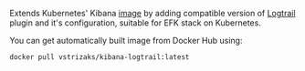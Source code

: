 Extends Kubernetes' Kibana [image](https://github.com/kubernetes/kubernetes/blob/1c2ea28/cluster/addons/fluentd-elasticsearch/kibana-image/Dockerfile)
by adding compatible version of [Logtrail](https://github.com/sivasamyk/logtrail/) plugin and it's configuration,
suitable for EFK stack on Kubernetes.

You can get automatically built image from Docker Hub using:

```
docker pull vstrizaks/kibana-logtrail:latest
```
